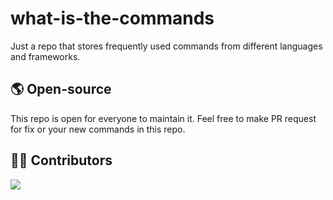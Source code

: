 # what-is-the-commands

Just a repo that stores frequently used commands from different languages and frameworks.

## 🌎 Open-source

This repo is open for everyone to maintain it. Feel free to make PR request for fix or your new commands in this repo.

## 🧑‍💻 Contributors

[![](https://opencollective.com/what-is-the-commands/contributors.svg?width=890&button=false)](https://github.com/vong3432/what-is-the-commands/graphs/contributors)

